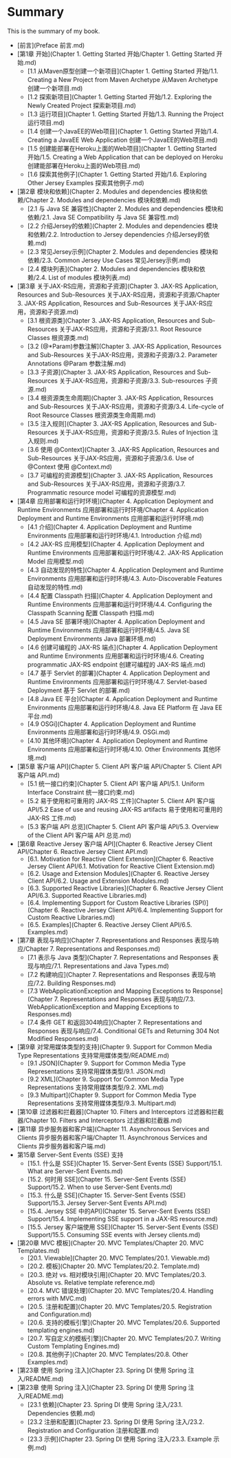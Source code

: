 # Summary

This is the summary of my book.

* [前言](Preface 前言.md)
* [第1章 开始](Chapter 1. Getting Started 开始/Chapter 1. Getting Started 开始.md)
	- [1.1 从Maven原型创建一个新项目](Chapter 1. Getting Started 开始/1.1. Creating a New Project from Maven Archetype 从Maven Archetype创建一个新项目.md)
	- [1.2 探索新项目](Chapter 1. Getting Started 开始/1.2. Exploring the Newly Created Project 探索新项目.md)
	- [1.3 运行项目](Chapter 1. Getting Started 开始/1.3. Running the Project 运行项目.md)
	- [1.4 创建一个JavaEE的Web项目](Chapter 1. Getting Started 开始/1.4. Creating a JavaEE Web Application 创建一个JavaEE的Web项目.md)
	- [1.5 创建能部署在Heroku上面的Web项目](Chapter 1. Getting Started 开始/1.5. Creating a Web Application that can be deployed on Heroku 创建能部署在Heroku上面的Web项目.md)
	- [1.6 探索其他例子](Chapter 1. Getting Started 开始/1.6. Exploring Other Jersey Examples 探索其他例子.md)
* [第2章 模块和依赖](Chapter 2. Modules and dependencies 模块和依赖/Chapter 2. Modules and dependencies 模块和依赖.md)
	- [2.1 与 Java SE 兼容性](Chapter 2. Modules and dependencies 模块和依赖/2.1. Java SE Compatibility 与 Java SE 兼容性.md)
	- [2.2 介绍Jersey的依赖](Chapter 2. Modules and dependencies 模块和依赖/2.2. Introduction to Jersey dependencies 介绍Jersey的依赖.md)
	- [2.3 常见Jersey示例](Chapter 2. Modules and dependencies 模块和依赖/2.3. Common Jersey Use Cases 常见Jersey示例.md)
	- [2.4 模块列表](Chapter 2. Modules and dependencies 模块和依赖/2.4. List of modules 模块列表.md)
* [第3章 关于JAX-RS应用，资源和子资源](Chapter 3. JAX-RS Application, Resources and Sub-Resources 关于JAX-RS应用，资源和子资源/Chapter 3. JAX-RS Application, Resources and Sub-Resources 关于JAX-RS应用，资源和子资源.md)
	- [3.1 根资源类](Chapter 3. JAX-RS Application, Resources and Sub-Resources 关于JAX-RS应用，资源和子资源/3.1. Root Resource Classes 根资源类.md)
	- [3.2 (@*Param)参数注解](Chapter 3. JAX-RS Application, Resources and Sub-Resources 关于JAX-RS应用，资源和子资源/3.2. Parameter Annotations @Param 参数注解.md)
	- [3.3 子资源](Chapter 3. JAX-RS Application, Resources and Sub-Resources 关于JAX-RS应用，资源和子资源/3.3. Sub-resources 子资源.md)
	- [3.4 根资源类生命周期](Chapter 3. JAX-RS Application, Resources and Sub-Resources 关于JAX-RS应用，资源和子资源/3.4. Life-cycle of Root Resource Classes 根资源类生命周期.md)
	- [3.5 注入规则](Chapter 3. JAX-RS Application, Resources and Sub-Resources 关于JAX-RS应用，资源和子资源/3.5. Rules of Injection 注入规则.md)
	- [3.6 使用 @Context](Chapter 3. JAX-RS Application, Resources and Sub-Resources 关于JAX-RS应用，资源和子资源/3.6. Use of @Context 使用 @Context.md)
	- [3.7 可编程的资源模型](Chapter 3. JAX-RS Application, Resources and Sub-Resources 关于JAX-RS应用，资源和子资源/3.7. Programmatic resource model 可编程的资源模型.md)
* [第4章 应用部署和运行时环境](Chapter 4. Application Deployment and Runtime Environments 应用部署和运行时环境/Chapter 4. Application Deployment and Runtime Environments 应用部署和运行时环境.md)
	- [4.1 介绍](Chapter 4. Application Deployment and Runtime Environments 应用部署和运行时环境/4.1. Introduction 介绍.md)
	- [4.2 JAX-RS 应用模型](Chapter 4. Application Deployment and Runtime Environments 应用部署和运行时环境/4.2. JAX-RS Application Model 应用模型.md)
	- [4.3 自动发现的特性](Chapter 4. Application Deployment and Runtime Environments 应用部署和运行时环境/4.3. Auto-Discoverable Features 自动发现的特性.md)
	- [4.4 配置 Classpath 扫描](Chapter 4. Application Deployment and Runtime Environments 应用部署和运行时环境/4.4. Configuring the Classpath Scanning 配置 Classpath 扫描.md)
	- [4.5 Java SE 部署环境](Chapter 4. Application Deployment and Runtime Environments 应用部署和运行时环境/4.5. Java SE Deployment Environments Java 部署环境.md)
	- [4.6 创建可编程的 JAX-RS 端点](Chapter 4. Application Deployment and Runtime Environments 应用部署和运行时环境/4.6. Creating programmatic JAX-RS endpoint 创建可编程的 JAX-RS 端点.md)
	- [4.7 基于 Servlet 的部署](Chapter 4. Application Deployment and Runtime Environments 应用部署和运行时环境/4.7. Servlet-based Deployment 基于 Servlet 的部署.md)
	- [4.8 Java EE 平台](Chapter 4. Application Deployment and Runtime Environments 应用部署和运行时环境/4.8. Java EE Platform 在 Java EE 平台.md)
	- [4.9 OSGi](Chapter 4. Application Deployment and Runtime Environments 应用部署和运行时环境/4.9. OSGi.md)
	- [4.10 其他环境](Chapter 4. Application Deployment and Runtime Environments 应用部署和运行时环境/4.10. Other Environments 其他环境.md)
* [第5章 客户端 API](Chapter 5. Client API 客户端 API/Chapter 5. Client API 客户端 API.md)
	- [5.1 统一接口约束](Chapter 5. Client API 客户端 API/5.1. Uniform Interface Constraint 统一接口约束.md)
	- [5.2 易于使用和可重用的 JAX-RS 工件](Chapter 5. Client API 客户端 API/5.2 Ease of use and reusing JAX-RS artifacts 易于使用和可重用的 JAX-RS 工件.md)
	- [5.3 客户端 API 总览](Chapter 5. Client API 客户端 API/5.3. Overview of the Client API 客户端 API 总览.md)
* [第6章 Reactive Jersey 客户端 API](Chapter 6. Reactive Jersey Client API/Chapter 6. Reactive Jersey Client API.md)
	- [6.1. Motivation for Reactive Client Extension](Chapter 6. Reactive Jersey Client API/6.1. Motivation for Reactive Client Extension.md)
	- [6.2. Usage and Extension Modules](Chapter 6. Reactive Jersey Client API/6.2. Usage and Extension Modules.md)
	- [6.3. Supported Reactive Libraries](Chapter 6. Reactive Jersey Client API/6.3. Supported Reactive Libraries.md)
	- [6.4. Implementing Support for Custom Reactive Libraries (SPI)](Chapter 6. Reactive Jersey Client API/6.4. Implementing Support for Custom Reactive Libraries.md)
	- [6.5. Examples](Chapter 6. Reactive Jersey Client API/6.5. Examples.md)
* [第7章 表现与响应](Chapter 7. Representations and Responses 表现与响应/Chapter 7. Representations and Responses.md)
	- [7.1 表示与 Java 类型](Chapter 7. Representations and Responses 表现与响应/7.1. Representations and Java Types.md)
	- [7.2 构建响应](Chapter 7. Representations and Responses 表现与响应/7.2. Building Responses.md)
	- [7.3 WebApplicationException and Mapping Exceptions to Response](Chapter 7. Representations and Responses 表现与响应/7.3. WebApplicationException and Mapping Exceptions to Responses.md)
	- [7.4 条件 GET 和返回304响应](Chapter 7. Representations and Responses 表现与响应/7.4. Conditional GETs and Returning 304  Not Modified Responses.md)
* [第9章 对常用媒体类型的支持](Chapter 9. Support for Common Media Type Representations 支持常用媒体类型/README.md)
	- [9.1 JSON](Chapter 9. Support for Common Media Type Representations 支持常用媒体类型/9.1. JSON.md)
	- [9.2 XML](Chapter 9. Support for Common Media Type Representations 支持常用媒体类型/9.2. XML.md)
	- [9.3 Multipart](Chapter 9. Support for Common Media Type Representations 支持常用媒体类型/9.3. Multipart.md)
* [第10章 过滤器和拦截器](Chapter 10. Filters and Interceptors 过滤器和拦截器/Chapter 10. Filters and Interceptors 过滤器和拦截器.md)
* [第11章 异步服务器和客户端](Chapter 11. Asynchronous Services and Clients 异步服务器和客户端/Chapter 11. Asynchronous Services and Clients 异步服务器和客户端.md)
* 第15章 Server-Sent Events (SSE) 支持
	- [15.1. 什么是 SSE](Chapter 15. Server-Sent Events (SSE) Support/15.1. What are Server-Sent Events.md)
	- [15.2. 何时用 SSE](Chapter 15. Server-Sent Events (SSE) Support/15.2. When to use Server-Sent Events.md)
	- [15.3. 什么是 SSE](Chapter 15. Server-Sent Events (SSE) Support/15.3. Jersey Server-Sent Events API.md)
	- [15.4. Jersey SSE 中的API](Chapter 15. Server-Sent Events (SSE) Support/15.4. Implementing SSE support in a JAX-RS resource.md)
	- [15.5. Jersey 客户端使用 SSE](Chapter 15. Server-Sent Events (SSE) Support/15.5. Consuming SSE events with Jersey clients.md)
* [第20章 MVC 模板](Chapter 20. MVC Templates/Chapter 20. MVC Templates.md)
	- [20.1. Viewable](Chapter 20. MVC Templates/20.1. Viewable.md)
	- [20.2. 模板](Chapter 20. MVC Templates/20.2. Template.md)
	- [20.3. 绝对 vs. 相对模块引用](Chapter 20. MVC Templates/20.3. Absolute vs. Relative template reference.md)
	- [20.4. MVC 错误处理](Chapter 20. MVC Templates/20.4. Handling errors with MVC.md)
	- [20.5. 注册和配置](Chapter 20. MVC Templates/20.5. Registration and Configuration.md)
	- [20.6. 支持的模板引擎](Chapter 20. MVC Templates/20.6. Supported templating engines.md)
	- [20.7. 写自定义的模板引擎](Chapter 20. MVC Templates/20.7. Writing Custom Templating Engines.md)
	- [20.8. 其他例子](Chapter 20. MVC Templates/20.8. Other Examples.md)
* [第23章 使用 Spring 注入](Chapter 23. Spring DI 使用 Spring 注入/README.md)
* [第23章 使用 Spring 注入](Chapter 23. Spring DI 使用 Spring 注入/README.md)
	- [23.1 依赖](Chapter 23. Spring DI 使用 Spring 注入/23.1. Dependencies 依赖.md)
	- [23.2 注册和配置](Chapter 23. Spring DI 使用 Spring 注入/23.2. Registration and Configuration 注册和配置.md)
	- [23.3 示例](Chapter 23. Spring DI 使用 Spring 注入/23.3. Example 示例.md)
